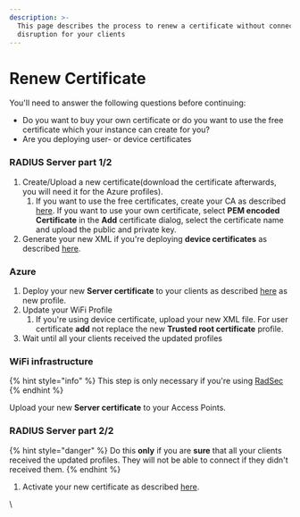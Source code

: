 ```yaml
---
description: >-
  This page describes the process to renew a certificate without connection
  disruption for your clients
---
```


# Renew Certificate

You'll need to answer the following questions before continuing:&#x20;

* Do you want to buy your own certificate or do you want to use the free certificate which your instance can create for you?
* Are you deploying user- or device certificates&#x20;

### RADIUS Server part 1/2

1. Create/Upload a new certificate(download the certificate afterwards, you will need it for the Azure profiles).
   1. If you want to use the free certificates, create your CA as described [here](../../portal/settings-server.md#custom-cas). If you want to use your own certificate, select **PEM encoded Certificate** in the **Add** certificate dialog, select the certificate name and upload the public and private key.
2. Generate your new XML if you're deploying **device certificates** as described [here](../../portal/settings-trusted-roots/xml.md#wifi).

### Azure

1. Deploy your new **Server certificate** to your clients as described [here](../../azure/trusted-root.md#adding-a-trusted-root-profile-for-your-clients) as new profile.
2. Update your WiFi Profile
   1. If you're using device certificate, upload your new XML file. For user certificate **add** not replace the new **Trusted root certificate** profile.
3. Wait until all your clients received the updated profiles&#x20;

### WiFi infrastructure

{% hint style="info" %}
This step is only necessary if you're using [RadSec](../../details.md#what-is-radsec)
{% endhint %}

Upload your new **Server certificate** to your Access Points.&#x20;

### RADIUS Server part 2/2

{% hint style="danger" %}
Do this **only** if you are **sure** that all your clients received the updated profiles. They will not be able to connect if they didn't received them.
{% endhint %}

1. Activate your new certificate as described [here](../../portal/settings-server.md#certificate-activation).





\


